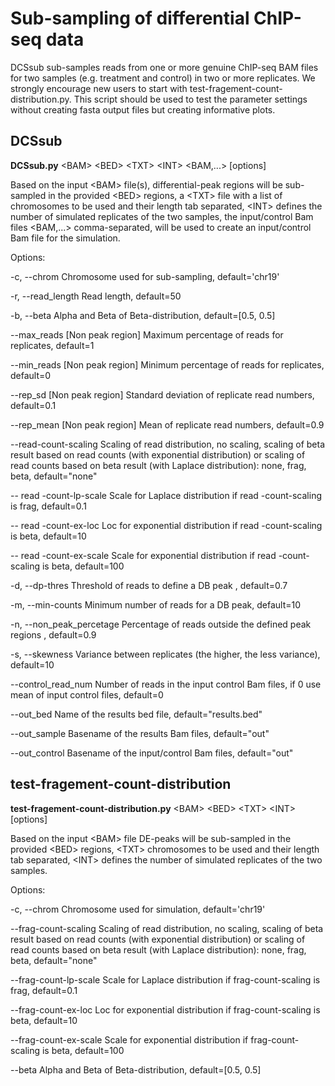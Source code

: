 # Sub-sampling of differential ChIP-seq data

DCSsub sub-samples reads from one or more genuine ChIP-seq BAM files for two samples (e.g. treatment and control) in two or more replicates. We strongly encourage new users to start with test-fragement-count-distribution.py. This script should be used to test the parameter settings without creating fasta output files but creating informative plots.

## DCSsub ##
**DCSsub.py** \<BAM\> \<BED\> \<TXT\> \<INT\> \<BAM,...\> [options]

Based on the input \<BAM\> file(s), differential-peak regions will be sub-sampled in the provided \<BED\> regions, a \<TXT\> file with a list of chromosomes to be used and their length tab separated, \<INT\> defines the number of simulated replicates of the two samples, the input/control Bam files \<BAM,...\> comma-separated, will be used to create an input/control Bam file for the simulation.

Options:

-c, --chrom	Chromosome used for sub-sampling, default='chr19'

-r, --read_length	Read length, default=50

-b, --beta	Alpha and Beta of Beta-distribution, default=[0.5, 0.5]

--max_reads	[Non peak region] Maximum percentage of reads for replicates, default=1

--min_reads	[Non peak region] Minimum percentage of reads for replicates, default=0

--rep_sd	[Non peak region] Standard deviation of replicate read numbers, default=0.1

--rep_mean	[Non peak region] Mean of replicate read numbers, default=0.9

--read-count-scaling	Scaling of read distribution, no scaling, scaling of beta result based on read counts (with exponential distribution) or scaling of read counts based on beta result (with Laplace distribution): none, frag, beta, default="none"

-- read -count-lp-scale	Scale for Laplace distribution if read -count-scaling is frag, default=0.1

-- read -count-ex-loc	Loc for exponential distribution if read -count-scaling is beta, default=10

-- read -count-ex-scale	Scale for exponential distribution if read -count-scaling is beta, default=100

-d, --dp-thres	Threshold of reads to define a DB peak , default=0.7

-m, --min-counts	Minimum number of reads for a DB peak, default=10

-n, --non_peak_percetage	Percentage of reads outside the defined peak regions , default=0.9

-s, --skewness	Variance between replicates (the higher, the less variance), default=10

--control_read_num	Number of reads in the input control Bam files, if 0 use mean of input control files, default=0

--out_bed	Name of the results bed file, default="results.bed"

--out_sample	Basename of the results Bam files, default="out"

--out_control	Basename of the input/control Bam files, default="out"

## test-fragement-count-distribution ##

**test-fragement-count-distribution.py** \<BAM\> \<BED\> \<TXT\> \<INT\> [options]
  
Based on the input \<BAM\> file DE-peaks will be sub-sampled in the provided \<BED\> regions, \<TXT\> chromosomes to be used and their length tab separated, \<INT\> defines the number of simulated replicates of the two samples.
  
Options:
  
-c, --chrom	Chromosome used for simulation, default='chr19'
  
--frag-count-scaling	Scaling of read distribution, no scaling, scaling of beta result based on read counts (with exponential distribution) or scaling of read counts based on beta result (with Laplace distribution): none, frag, beta, default="none"
  
--frag-count-lp-scale	Scale for Laplace distribution if frag-count-scaling is frag, default=0.1
  
--frag-count-ex-loc	Loc for exponential distribution if frag-count-scaling is beta, default=10
  
--frag-count-ex-scale	Scale for exponential distribution if frag-count-scaling is beta, default=100
  
--beta	Alpha and Beta of Beta-distribution, default=[0.5, 0.5]
  
